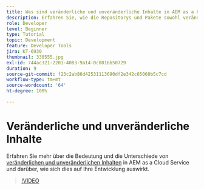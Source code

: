 ```yaml
---
title: Was sind veränderliche und unveränderliche Inhalte in AEM as a Cloud Service?
description: Erfahren Sie, wie die Repositorys und Pakete sowohl veränderliche als auch unveränderliche Inhalte verwenden und warum dies in AEM as a Cloud Service wichtig ist.
role: Developer
level: Beginner
type: Tutorial
topic: Development
feature: Developer Tools
jira: KT-6930
thumbnail: 330555.jpg
exl-id: 744ac321-2201-4083-9a14-0c0816b50729
duration: 9
source-git-commit: f23c2ab86d42531113690df2e342c65060b5c7cd
workflow-type: tm+mt
source-wordcount: '64'
ht-degree: 100%

---
```


# Veränderliche und unveränderliche Inhalte

Erfahren Sie mehr über die Bedeutung und die Unterschiede von [veränderlichen und unveränderlichen Inhalten](https://experienceleague.adobe.com/docs/experience-manager-cloud-service/implementing/developing/aem-project-content-package-structure.html?lang=de) in AEM as a Cloud Service und darüber, wie sich dies auf Ihre Entwicklung auswirkt.

>[!VIDEO](https://video.tv.adobe.com/v/330555?quality=12&learn=on)

